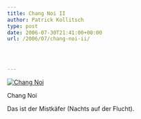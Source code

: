 ```yaml
---
title: Chang Noi II
author: Patrick Kollitsch
type: post
date: 2006-07-30T21:41:00+00:00
url: /2006/07/chang-noi-ii/




---
```

<div class="flickr">
  <a href="http://www.flickr.com/photos/schreibblogade/201013794/" title="Chang Noi"><img src="//static.flickr.com/72/201013794_fbf7765490.jpg" alt="Chang Noi" /></a></p> 
  
  <p>
    Chang Noi
  </p>
</div>

Das ist der Mistkäfer (Nachts auf der Flucht).
